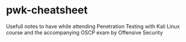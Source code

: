 # pwk-cheatsheet
Usefull notes to have while attending Penetration Testing with Kali Linux course and the accompanying OSCP exam by Offensive Security
